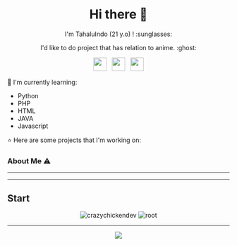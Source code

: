 <!---
tahaluindo/tahaluindo is a ✨ special ✨ repository because its `README.md` (this file) appears on your GitHub profile.
You can click the Preview link to take a look at your changes.
--->
<h1  align='center'> Hi there 👋 </h1>

<p align='center'>  I'm TahaluIndo (21 y.o) ! :sunglasses: </p>

<p align='center'> I'd like to do project that has relation to anime. :ghost: </p>
<p align='center'>
   <a href="https://twitter.com/lulzghost"><img height="30" src="https://github.com/TobyG74/TobyG74/blob/main/twitter.png?raw=true"></a>&nbsp;&nbsp;
   <a href="https://instagram.com/cyber_mrlinkerrorsystemoffical"><img height="30" src="https://github.com/TobyG74/TobyG74/blob/main/instagram.jpg?raw=true"></a>&nbsp;&nbsp;
   <a href="https://www.facebook.com/ciciyber.squadindo.7"><img height="30" src="https://github.com/TobyG74/TobyG74/blob/main/facebook.png?raw=true"></a>
</P>

:page_with_curl: I'm currently learning:
- Python
- PHP
- HTML
- JAVA
- Javascript

:star: Here are some projects that I'm working on:

### About Me ⚠️
___

---

## Start
<!--START_SECTION:waka-->
<!--END_SECTION:waka-->
<p align="center" height='130px'> <img src="https://github-readme-stats.vercel.app/api?username=tahaluindo&show_icons=true&hide_title=true&include_all_commits=true&line_height=21&bg_color=0,64FFDA,64FFDA,A9EFDE,F2FFFC&count_public=true&theme=graywhite" alt="crazychickendev"/> <img src="https://github-readme-stats.vercel.app/api/top-langs/?username=tahaluindo&layout=compact&show_icons=true&bg_color=0,EFFDF9,CBFFF3,64FFDA&theme=graywhite&hide_title=true" alt="root"/> </p>

---

<p align="center">
    <img src="https://github-readme-streak-stats.herokuapp.com/?user=tahaluindo">
</p>
<!--
-->
